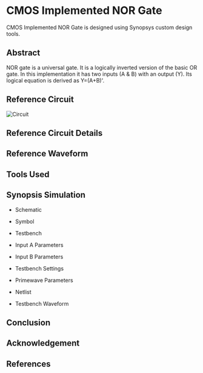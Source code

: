# CMOS Implemented NOR Gate
CMOS Implemented NOR Gate is designed using Synopsys custom design tools.

## Abstract
NOR gate is a universal gate. It is a logically inverted version of the basic OR gate. In this implementation it has two inputs (A & B) with an output (Y). Its logical equation is derived as Y=(A+B)'.

## Reference Circuit
![Circuit](https://user-images.githubusercontent.com/73933646/156176539-18afe554-b21a-4137-8779-e66fba598edf.jpg)


## Reference Circuit Details

## Reference Waveform

## Tools Used

## Synopsis Simulation

* Schematic

* Symbol

* Testbench

* Input A Parameters

* Input B Parameters

* Testbench Settings

* Primewave Parameters

* Netlist

* Testbench Waveform

## Conclusion

## Acknowledgement

## References





